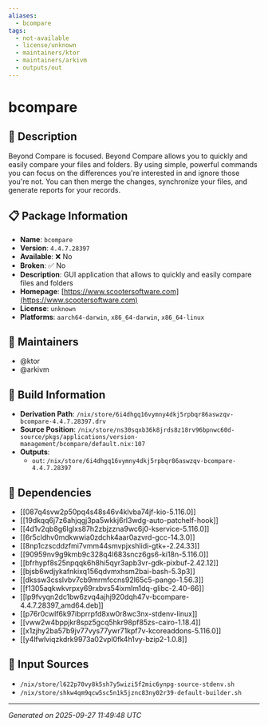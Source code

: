 ```yaml
---
aliases:
  - bcompare
tags:
  - not-available
  - license/unknown
  - maintainers/ktor
  - maintainers/arkivm
  - outputs/out
---
```


# bcompare

## 📝 Description

Beyond Compare is focused. Beyond Compare allows you to quickly and easily compare your files and folders.
By using simple, powerful commands you can focus on the differences you're interested in and ignore those you're not.
You can then merge the changes, synchronize your files, and generate reports for your records.


## 📋 Package Information

- **Name**: `bcompare`
- **Version**: `4.4.7.28397`
- **Available**: ❌ No
- **Broken**: ✅ No
- **Description**: GUI application that allows to quickly and easily compare files and folders
- **Homepage**: [https://www.scootersoftware.com](https://www.scootersoftware.com)
- **License**: `unknown`
- **Platforms**: `aarch64-darwin`, `x86_64-darwin`, `x86_64-linux`
## 👥 Maintainers

- @ktor
- @arkivm


## 🔧 Build Information

- **Derivation Path**: `/nix/store/6i4dhgq16vymny4dkj5rpbqr86aswzqv-bcompare-4.4.7.28397.drv`
- **Source Position**: `/nix/store/ns30sqxb36k8jrds8z18rv96bpnwc60d-source/pkgs/applications/version-management/bcompare/default.nix:107`
- **Outputs**:
  - `out`:  `/nix/store/6i4dhgq16vymny4dkj5rpbqr86aswzqv-bcompare-4.4.7.28397`

## 🔗 Dependencies

- [[087q4svw2p50pq4s48s46v4klvba74jf-kio-5.116.0]]
- [[19dkqq6j7z6ahjqgj3pa5wkkj6rl3wdg-auto-patchelf-hook]]
- [[4d1v2qb8g6lglxs87h2zbjzzna9wc6j0-kservice-5.116.0]]
- [[6r5cldhv0mdkwwia0zdchk4aar0azvrd-gcc-14.3.0]]
- [[8np1czscddzfmi7vmm44smvpjxshlidi-gtk+-2.24.33]]
- [[90959nv9g9kmb9c328q4l683sncz6gs6-ki18n-5.116.0]]
- [[bfrhypf8s25npqqk6h8hi5qyr3apb3vr-gdk-pixbuf-2.42.12]]
- [[bjsb6wdjykafnkixq156qdvmxhsm2bai-bash-5.3p3]]
- [[dkssw3csslvbv7cb9mrmfccns92l65c5-pango-1.56.3]]
- [[f1305aqkwkvrpxy69rxbvs54ixmlm1dq-glibc-2.40-66]]
- [[lp9fvyqn2dc1bw6zvq4ajhj920dqh47v-bcompare-4.4.7.28397_amd64.deb]]
- [[p76r0cwlf6k97ibprrpfd8xw0r8wc3nx-stdenv-linux]]
- [[vww2w4bppjkr8spz5gcq5hkr98pf85zs-cairo-1.18.4]]
- [[x1zjhy2ba57b9jv77vys77ywr71kpf7v-kcoreaddons-5.116.0]]
- [[y4lfwlviqzkdrk9973a02vpl0fk4h1vy-bzip2-1.0.8]]

## 📁 Input Sources

- `/nix/store/l622p70vy8k5sh7y5wizi5f2mic6ynpg-source-stdenv.sh`
- `/nix/store/shkw4qm9qcw5sc5n1k5jznc83ny02r39-default-builder.sh`

---
*Generated on 2025-09-27 11:49:48 UTC*
